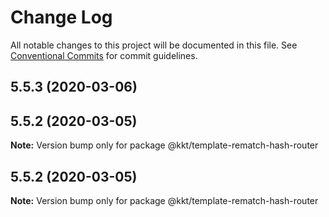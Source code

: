 # Change Log

All notable changes to this project will be documented in this file.
See [Conventional Commits](https://conventionalcommits.org) for commit guidelines.

## 5.5.3 (2020-03-06)



## 5.5.2 (2020-03-05)

**Note:** Version bump only for package @kkt/template-rematch-hash-router





## 5.5.2 (2020-03-05)

**Note:** Version bump only for package @kkt/template-rematch-hash-router
